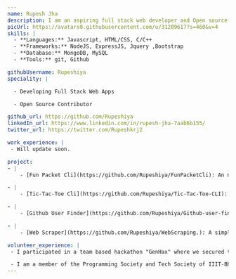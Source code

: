 ```yaml
---
name: Rupesh Jha
description: I am an aspiring full stack web developer and Open source enthusiast.
picUrl: https://avatars0.githubusercontent.com/u/31209617?s=460&v=4
skills: |
  - **Languages:** Javascript, HTML/CSS, C/C++
  - **Frameworks:** NodeJS, ExpressJS, Jquery ,Bootstrap
  - **Database:** MongoDB, MySQL
  - **Tools:** git, Github

githubUsername: Rupeshiya
speciality: |

  - Developing Full Stack Web Apps

  - Open Source Contributor

github_url: https://github.com/Rupeshiya
linkedIn_url: https://www.linkedin.com/in/rupesh-jha-7aab6b155/
twitter_url: https://twitter.com/Rupeshkrj2

work_experience: |
 - Will update soon.

project:
- |
    - [Fun Packet Cli](https://github.com/Rupeshiya/FunPacketCli): An npm package for having fun in console.

- |
    - [Tic-Tac-Toe Cli](https://github.com/Rupeshiya/Tic-Tac-Toe-CLI): An npm package for playing tic-tac-toe in console.

- |
    - [Github User Finder](https://github.com/Rupeshiya/Github-user-finder): Finding github users by username.

- |
    - [Web Scraper](https://github.com/Rupeshiya/WebScraping.): A simple web scraper in node.js.

volunteer_experience: |
 - I participated in a team based hackathon "GenHax" where we secured the third position. We made a web-app to help digitalise India's garbage collection.

 - I am a member of the Programming Society and Tech Society of IIIT-Bh. Together we try to help others along the way in kick-starting their journey of becoming a developer.
---
```

